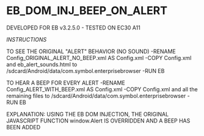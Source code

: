 # EB_DOM_INJ_BEEP_ON_ALERT

DEVELOPED FOR EB v3.2.5.0 - TESTED ON EC30 A11

*INSTRUCTIONS*

TO SEE THE ORIGINAL "ALERT" BEHAVIOR (NO SOUND) 
-RENAME Config_ORIGINAL_ALERT_NO_BEEP.xml AS Config.xml
-COPY Config.xml and eb_alert_sounds.html to  /sdcard/Android/data/com.symbol.enterprisebrowser
-RUN EB

TO HEAR A BEEP FOR EVERY ALERT
-RENAME Config_ALERT_WITH_BEEP.xml AS Config.xml
-COPY Config.xml and all the remaining files to  /sdcard/Android/data/com.symbol.enterprisebrowser
-RUN EB

EXPLANATION: USING THE EB DOM INJECTION, THE ORIGINAL JAVASCRIPT FUNCTION window.Alert IS OVERRIDDEN AND A BEEP HAS BEEN ADDED
